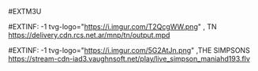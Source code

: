 #EXTM3U


#EXTINF: -1 tvg-logo="https://i.imgur.com/T2QcgWW.png" , TN 
https://delivery.cdn.rcs.net.ar/mnp/tn/output.mpd

#EXTINF: -1 tvg-logo="https://i.imgur.com/5G2AtJn.png" ,THE SIMPSONS
https://stream-cdn-iad3.vaughnsoft.net/play/live_simpson_maniahd193.flv
